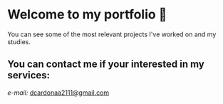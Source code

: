 # Welcome to my portfolio 🚀
You can see some of the most relevant projects I've worked on and my studies.

## You can contact me if your interested in my services:
*e-mail:* dcardonaa2111@gmail.com


